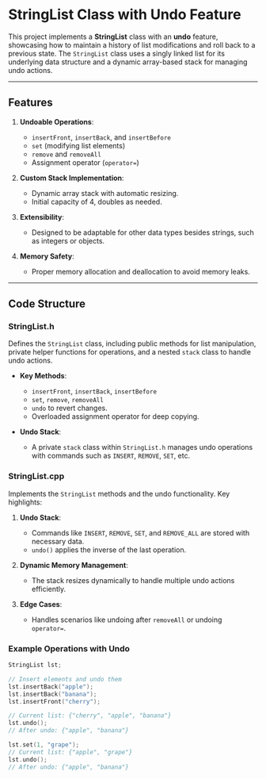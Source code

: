 # StringList Class with Undo Feature

This project implements a **StringList** class with an **undo** feature, showcasing how to maintain a history of list modifications and roll back to a previous state. The `StringList` class uses a singly linked list for its underlying data structure and a dynamic array-based stack for managing undo actions.

---

## Features

1. **Undoable Operations**:
   - `insertFront`, `insertBack`, and `insertBefore`
   - `set` (modifying list elements)
   - `remove` and `removeAll`
   - Assignment operator (`operator=`)

2. **Custom Stack Implementation**:
   - Dynamic array stack with automatic resizing.
   - Initial capacity of 4, doubles as needed.

3. **Extensibility**:
   - Designed to be adaptable for other data types besides strings, such as integers or objects.

4. **Memory Safety**:
   - Proper memory allocation and deallocation to avoid memory leaks.

---

## Code Structure

### **StringList.h**
Defines the `StringList` class, including public methods for list manipulation, private helper functions for operations, and a nested `stack` class to handle undo actions.

- **Key Methods**:
  - `insertFront`, `insertBack`, `insertBefore`
  - `set`, `remove`, `removeAll`
  - `undo` to revert changes.
  - Overloaded assignment operator for deep copying.

- **Undo Stack**:
  - A private `stack` class within `StringList.h` manages undo operations with commands such as `INSERT`, `REMOVE`, `SET`, etc.

### **StringList.cpp**
Implements the `StringList` methods and the undo functionality. Key highlights:

1. **Undo Stack**:
   - Commands like `INSERT`, `REMOVE`, `SET`, and `REMOVE_ALL` are stored with necessary data.
   - `undo()` applies the inverse of the last operation.

2. **Dynamic Memory Management**:
   - The stack resizes dynamically to handle multiple undo actions efficiently.

3. **Edge Cases**:
   - Handles scenarios like undoing after `removeAll` or undoing `operator=`.

### Example Operations with Undo

```cpp
StringList lst;

// Insert elements and undo them
lst.insertBack("apple");
lst.insertBack("banana");
lst.insertFront("cherry");

// Current list: {"cherry", "apple", "banana"}
lst.undo();
// After undo: {"apple", "banana"}

lst.set(1, "grape");
// Current list: {"apple", "grape"}
lst.undo();
// After undo: {"apple", "banana"}
